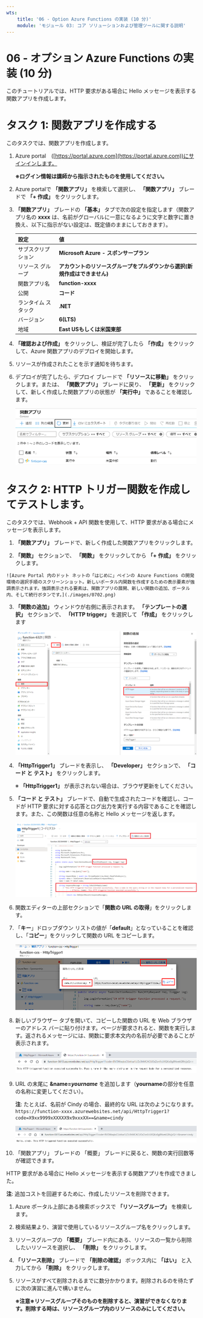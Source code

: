 ```yaml
---
wts:
    title: '06 - Option Azure Functions の実装 (10 分)'
    module: 'モジュール 03: コア ソリューションおよび管理ツールに関する説明'
---
```

# 06 - オプション Azure Functions の実装 (10 分)

このチュートリアルでは、HTTP 要求がある場合に Hello メッセージを表示する関数アプリを作成します。 

# タスク 1: 関数アプリを作成する 

このタスクでは、関数アプリを作成します。

1. Azure portal　([https://portal.azure.com](https://portal.azure.com))にサインインします。

    **※ログイン情報は講師から指示されたものを使用してください。**

2. Azure portalで **「関数アプリ」** を検索して選択し、 **「関数アプリ」** ブレードで **「+ 作成」** をクリックします。

3.  **「関数アプリ」** ブレードの **「基本」** タブで次の設定を指定します（関数アプリ名の **xxxx** は、名前がグローバルに一意になるように文字と数字に置き換え、以下に指示がない設定は、既定値のままにしておきます）。

    | 設定 | 値 |
    | -- | --|
    | サブスクリプション | **Microsoft Azure - スポンサープラン** |
    | リソース グループ | **アカウントのリソースグループをプルダウンから選択(新規作成はできません)** |
    | 関数アプリ名 | **function-xxxx** |
    | 公開 | **コード** |
    | ランタイム スタック | **.NET** |
    | バージョン | **6(LTS)** |
    | 地域 | **East USもしくは米国東部** |

4.  **「確認および作成」** をクリックし、検証が完了したら **「作成」** をクリックして、Azure 関数アプリのデプロイを開始します。

5. リソースが作成されたことを示す通知を待ちます。

6. デプロイが完了したら、デプロイ ブレードで  **「リソースに移動」**  をクリックします。または、 **「関数アプリ」** ブレードに戻り、 **「更新」** をクリックして、新しく作成した関数アプリの状態が **「実行中」** であることを確認します。 

    ![新しい関数アプリを使用した「関数アプリ」ページのスクリーンショット。](./images/0701.png)

# タスク 2: HTTP トリガー関数を作成してテストします。

このタスクでは、Webhook + API 関数を使用して、HTTP 要求がある場合にメッセージを表示します。 

1.  **「関数アプリ」** ブレードで、新しく作成した関数アプリをクリックします。 

2.   **「関数」** セクションで、 **「関数」** をクリックしてから **「+ 作成」** をクリックします。

    ![Azure Portal 内のドット ネットの「はじめに」ペインの Azure Functions の開発環境の選択手順のスクリーンショット。新しいポータル内関数を作成するための表示要素が強調表示されます。強調表示される要素は、関数アプリの展開、新しい関数の追加、ポータル内、そして続行ボタンです。](./images/0702.png)

3.  **「関数の追加」** ウィンドウが右側に表示されます。 **「テンプレートの選択」** セクションで、 **「HTTP trigger」** を選択して **「作成」** をクリックします 

    ![Azure Portal 内のドット ネットの [はじめに] ペインの Azure Functions で関数を作成する手順のスクリーンショット。Azure Functions に新しい webhook を追加するために使用する表示要素を示す HTTP トリガー カードが強調表示されます。](./images/0702a.png)

4.  **「HttpTrigger1」** ブレードを表示し、 **「Developer」** セクションで、 **「コード と テスト」** をクリックします。

    ※  **「HttpTrigger1」** が表示されない場合は、ブラウザ更新をしてください。

5.  **「コード と テスト」** ブレードで、自動で生成されたコードを確認し、コードが HTTP 要求に対する応答とログ出力を実行する内容であることを確認します。また、この関数は任意の名称と Hello メッセージを返します。 

    ![06-00](./images/06-00.png)

6. 関数エディターの上部セクションで「**関数の URL の取得**」をクリックします。 

7. 「**キー**」ドロップダウン リストの値が「**default**」となっていることを確認し、「**コピー**」をクリックして関数の URL をコピーします。 

    ![Azure ポータルの関数エディター内の関数 URL 取得ペインのスクリーンショット。「関数の URL の取得」ボタン、「キー」を設定するドロップダウン リスト、URL の「コピー」ボタンの表示要素が強調表示され、関数エディターから関数の URL を取得してコピーする方法が示されます。](./images/0705.png)

8. 新しいブラウザー タブを開いて、コピーした関数の URL を Web ブラウザーのアドレス バーに貼り付けます。ページが要求されると、関数を実行します。返されるメッセージには、関数に要求本文内の名前が必要であることが表示されます。

    ![名前の提供を求めるメッセージのスクリーンショット。](./images/0706.png)

9. URL の末尾に **&name=*yourname*** を追加します（**yourname**の部分を任意の名称に変更してください）。

    **注**: たとえば、名前が Cindy の場合、最終的な URL は次のようになります。 `https://function-xxxx.azurewebsites.net/api/HttpTrigger1?code=X9xx9999xXXXXX9x9xxxXX==&name=cindy`

    ![強調表示された関数 URL のスクリーンショットと、Web ブラウザーのアドレス バーに追加されたユーザー名の例。メイン ブラウザー ウィンドウ内に関数の出力を示す Hello メッセージとユーザー名も強調表示されます。](./images/0707.png)

10.  「関数アプリ」 ブレードの 「概要」 ブレードに戻ると、関数の実行回数等が確認できます。

     

HTTP 要求がある場合に Hello メッセージを表示する関数アプリを作成できました。 

**注**: 追加コストを回避するために、作成したリソースを削除できます。

1. Azure ポータル上部にある検索ボックスで **「リソースグループ」** を検索します。

2. 検索結果より、演習で使用しているリソースグループ名をクリックします。

3. リソースグループの **「概要」** ブレード内にある、リソースの一覧から削除したいリソースを選択し、 **「削除」** をクリックします。

4. **「リソース削除」** ブレードで **「削除の確認」** ボックス内に **「はい」** と入力してから **「削除」** をクリックします。

5. リソースがすべて削除されるまでに数分かかります。削除されるのを待たずに次の演習に進んで構いません。

   **※注意※リソースグループそのものを削除すると、演習ができなくなります。削除する時は、リソースグループ内のリソースのみにしてください。**
